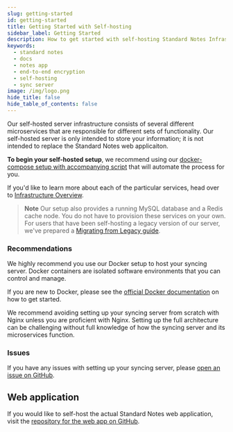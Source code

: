 ```yaml
---
slug: getting-started
id: getting-started
title: Getting Started with Self-hosting
sidebar_label: Getting Started
description: How to get started with self-hosting Standard Notes Infrastructure.
keywords:
  - standard notes
  - docs
  - notes app
  - end-to-end encryption
  - self-hosting
  - sync server
image: /img/logo.png
hide_title: false
hide_table_of_contents: false
---
```


Our self-hosted server infrastructure consists of several different microservices that are responsible for different sets of functionality. Our self-hosted server is only intended to store your information; it is not intended to replace the Standard Notes web applicaiton.

**To begin your self-hosted setup**, we recommend using our [docker-compose setup with accompanying script](./docker.md) that will automate the process for you.

If you'd like to learn more about each of the particular services, head over to [Infrastructure Overview](./infrastructure-overview.md).

> **Note** Our setup also provides a running MySQL database and a Redis cache node. You do not have to provision these services on your own. For users that have been self-hosting a legacy version of our server, we've prepared a [Migrating from Legacy guide](./legacy-migration.md).

### Recommendations

We highly recommend you use our Docker setup to host your syncing server. Docker containers are isolated software environments that you can control and manage.

If you are new to Docker, please see the [official Docker documentation](https://docs.docker.com/get-started) on how to get started.

We recommend avoiding setting up your syncing server from scratch with Nginx unless you are proficient with Nginx. Setting up the full architecture can be challenging without full knowledge of how the syncing server and its microservices function.

### Issues

If you have any issues with setting up your syncing server, please [open an issue on GitHub](https://github.com/standardnotes/standalone/issues).

## Web application

If you would like to self-host the actual Standard Notes web application, visit the [repository for the web app on GitHub](https://github.com/standardnotes/web).
